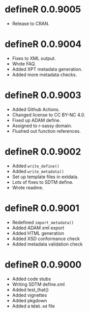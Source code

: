 # defineR 0.0.9005

* Release to CRAN.

# defineR 0.0.9004

* Fixes to XML output.
* Wrote FAQ.
* Added XPT metadata generation.
* Added more metadata checks.

# defineR 0.0.9003

* Added Github Actions.
* Changed license to CC BY-NC 4.0.
* Fixed up ADAM define.
* Assigned to r-sassy domain. 
* Flushed out function references.


# defineR 0.0.9002

* Added `write_define()`
* Added `write_metadata()`
* Set up template files in extdata.
* Lots of fixes to SDTM define.
* Wrote readme.


# defineR 0.0.9001

* Redefined `import_metadata()`
* Added ADAM xml export
* Added HTML generation
* Added XSD conformance check
* Added metadata validation check


# defineR 0.0.9000

* Added code stubs
* Writing SDTM define.xml
* Added test_that()
* Added vignettes
* Added pkgdown
* Added a `NEWS.md` file 
